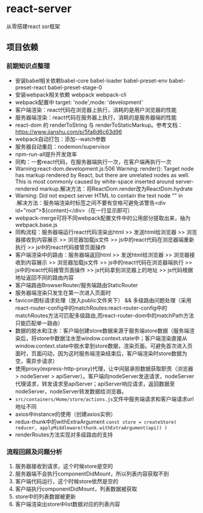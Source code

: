 # react-server
从零搭建react ssr框架

## 项目依赖

### 前期知识点整理
* 安装babel相关依赖babel-core babel-loader babel-preset-env babel-preset-react babel-preset-stage-0
* 安装webpack相关依赖 webpack webpack-cli
* webpack配置中 target: 'node',mode: 'development'
* 客户端渲染：react代码在浏览器上执行，消耗的是用户浏览器的性能
* 服务器端渲染：react代码在服务器上执行，消耗的是服务器端的性能
* react-dom 的 renderToString 与 renderToStaticMarkup。参考文档：https://www.jianshu.com/p/5fa6d6c63d96
* webpack自动打包：添加--watch参数
* 服务器自动重启：nodemon/supervisor
* npm-run-all提升开发效率
* 同构：一套react代码，在服务器端执行一次，在客户端再执行一次
* Warning:react-dom.development.js:506 Warning: render(): Target node has markup rendered by React, but there are unrelated nodes as well. This is most commonly caused by white-space inserted around server-rendered markup.解决方法：将ReactDom.render改为ReactDom.hydrate
* Warning: Did not expect server HTML to contain the text node "" in <div>.解决方法：服务端渲染时标签之间不要有空格可避免该警告\<div id="root">${content}\</div>（在一行显示即可）
* webpack-merge可将不同webpack配置文件中的公用部分提取出来，抽为webpack.base.js
* 同构流程：服务器端运行react代码渲染出html >> 发送html给浏览器 >> 浏览器接收到内容展示 >> 浏览器加载js文件 >> js中的react代码在浏览器端重新执行 >> js中的react代码接管页面操作
* 客户端渲染中的路由：服务器端返回html >> 发送html给浏览器 >> 浏览器接收到内容展示 >> 浏览器加载js文件 >> js中的react代码在浏览器端执行 >> js中的react代码接管页面操作 >> js代码拿到浏览器上的地址 >> js代码根据地址返回不同的路由内容
* 客户端路由BrowserRouter/服务端路由StaticRouter
* 服务器端渲染只发生在第一次进入页面时
* favicon图标请求处理（放入public文件夹下） && 多级路由问题处理（采用react-router-config中的matchRoutes:react-router-config中的matchRoutes方法可匹配多级路由,而react-router-dom中的matchPath方法只能匹配单一路由）
* 数据的脱水和注水：客户端创建store数据来源于服务端store数据（服务端渲染后，将store中数据注水至window.context.state中；客户端渲染直接从window.context.state中脱水拿到store数据，渲染页面。可避免首次进入页面时，页面闪动，因为这时服务端渲染结束后，客户端渲染时store数据为空，需异步请求）
* 使用proxy(express-http-proxy)代理，让中间层承担数据获取职责（浏览器 > nodeServer > apiServer）。客户端向nodeServer发送请求，nodeServer代理请求，转发请求至apiServer；apiServer响应请求，返回数据至nodeServer，nodeServer转发数据给浏览器。
* `src/containers/Home/store/actions.js`文件中服务端请求和客户端请求url地址不同
* axios中instance的使用（创建axios实例）
* redux-thunk中的withExtraArgument 
`const store = createStore(
  reducer,
  applyMiddleware(thunk.withExtraArgument(api))
)`
* renderRoutes方法实现对多级路由的支持

### 流程回顾及问题分析
1. 服务器接收到请求，这个时候store是空的
2. 服务器端不会执行componentDidMount，所以列表内容获取不到
3. 客户端代码运行，这个时候store依然是空的
4. 客户端执行componentDidMount，列表数据被获取
5. store中的列表数据被更新
6. 客户端渲染出store中list数据对应的列表内容
